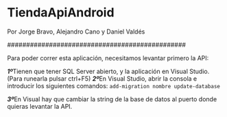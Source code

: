 # TiendaApiAndroid

Por Jorge Bravo, Alejandro Cano y Daniel Valdés

###############################################

Para poder correr esta aplicación, necesitamos levantar primero la API:


***1º***Tienen que tener SQL Server abierto, y la aplicación en Visual Studio.(Para runearla pulsar ctrl+F5)
***2º***En Visual Studio, abrir la consola e introducir los siguientes comandos:
        ```
add-migration nombre
update-database
        ```
        
        

      
 ***3º***En Visual hay que cambiar la string de la base de datos al puerto donde quieras levantar la API. 
 
 
 
 
